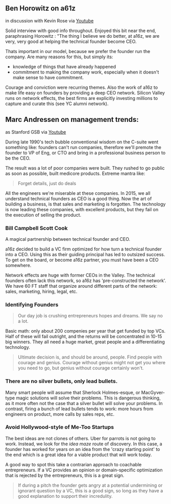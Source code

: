 ## Ben Horowitz on a61z
in discussion with Kevin Rose via [Youtube](https://www.youtube.com/watch?v=QHXcMhs5orE&ab_channel=Revision3)

Solid interview with good info throughout.  Enjoyed this bit near the end, paraphrasing Horowitz : "The thing I believe we do better, at a16z, we are very, very good at helping the technical founder become CEO. 

Thats important in our model, because we prefer the founder run the company.  Are many reasons for this, but simply its: 

*  knowledge of things that have already happened
*  commitment to making the company work, especially when it doesn't make sense to have commitment. 

Courage and conviction were recurring themes.  Also the work of a16z to make life easy on founders by providing a deep CEO network.  Silicon Valley runs on network effects, the best firms are explicitly investing millions to capture and curate this (see YC alumni network).

## Marc Andressen on management trends: 
as Stanford GSB via [Youtube](https://www.youtube.com/watch?v=JYYsXzt1VDc&ab_channel=StanfordGraduateSchoolofBusiness)

During late 1990's tech bubble conventional wisdom on the C-suite went something like: founders can't run companies, therefore we'll premote the founder to VP of Eng, or CTO and bring in a professional business person to be the CEO.

The result was a lot of poor companies were built.  They rushed to go public as soon as possible, built medicore products.  Extreme mantra like: 

>  Forget details, just do deals

All the engineers we're miserable at these companies.  In 2015, we all understand technical founders as CEO is a good thing.  Now the art of building a business, is that sales and marketing is forgotten.  The technology is now leading these companies, with excellent products, but they fail on the execution of selling the product.


### Bill Campbell Scott Cook

A magical partnership between technical founder and CEO.

a16z decided to build a VC firm optimized for how turn a technical founder into a CEO.  Using this as their guiding principal has led to outsized success.  To get on the board, or become a16z partner, you must have been a CEO somewhere. 

Network effects are huge with former CEOs in the Valley.  The technical founders often lack this network, so a16z has 'pre-constructed the network'.  We have 60 FT staff that organize around different parts of the network: sales, marketing, hiring, legal, etc. 

### Identifying Founders 

> Our day job is crushing entrepreneurs hopes and dreams.  We say no a lot.

Basic math: only about 200 compenies per year that get funded by top VCs.  Half of these will fail outright, and the returns will be concentrated in 10-15 big winners.  They all need a huge market, great people and a differentiating technology. 

> Ultimate decision is, and should be around, people.  Find people with courage and genius.  Courage without genius might not get you where you need to go, but genius without courage certainly won't.

### There are no silver bullets, only lead bullets.  

Many smart people will assume that Sherlock Holmes-esque, or MacGyver-type magic solutions will solve their problems.  This is dangerous thinking, as it more often not the case that a silver bullet will solve your problems.  In contrast, firing a bunch of lead bullets tends to work: more hours from engineers on product, more calls by sales reps, etc. 

###  Avoid Hollywood-style of Me-Too Startups

The best ideas are not clones of others.  Uber for parrots is not going to work.  Instead, we look for the *idea maze* route of discovery.  In this case, a founder has worked for years on an idea from the 'crazy starting point' to the end which is a great idea for a viable product that will work today. 

A good way to spot this take a contrarian approach to coachable entrepreneurs.  If a VC provides an opinion or domain-specific optimization that is rejected by the entrepreneurs, this is a great sign.

>  If during a pitch the founder gets angry at a potential undermining or ignorant question by a VC, this is a good sign, so long as they have a good explanation to support their incredulity. 